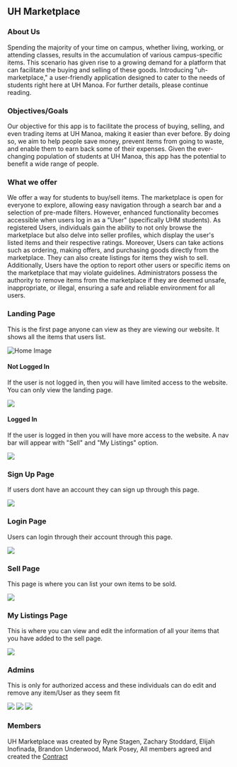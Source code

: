 ## UH Marketplace

### About Us

Spending the majority of your time on campus, whether living, working, or attending classes, results in the accumulation of various campus-specific items. This scenario has given rise to a growing demand for a platform that can facilitate the buying and selling of these goods. Introducing "uh-marketplace," a user-friendly application designed to cater to the needs of students right here at UH Manoa. For further details, please continue reading.

### Objectives/Goals

Our objective for this app is to facilitate the process of buying, selling, and even trading items at UH Manoa, making it easier than ever before. By doing so, we aim to help people save money, prevent items from going to waste, and enable them to earn back some of their expenses. Given the ever-changing population of students at UH Manoa, this app has the potential to benefit a wide range of people.

### What we offer

We offer a way for students to buy/sell items. The marketplace is open for everyone to explore, allowing easy navigation through a search bar and a selection of pre-made filters. However, enhanced functionality becomes accessible when users log in as a "User" (specifically UHM students). As registered Users, individuals gain the ability to not only browse the marketplace but also delve into seller profiles, which display the user's listed items and their respective ratings. Moreover, Users can take actions such as ordering, making offers, and purchasing goods directly from the marketplace. They can also create listings for items they wish to sell. Additionally, Users have the option to report other users or specific items on the marketplace that may violate guidelines. Administrators possess the authority to remove items from the marketplace if they are deemed unsafe, inappropriate, or illegal, ensuring a safe and reliable environment for all users.

### Landing Page
This is the first page anyone can view as they are viewing our website. It shows all the items that users list.

<img src="/images/Home.png" alt="Home Image">

#### Not Logged In

If the user is not logged in, then you will have limited access to the website. You can only view the landing page.

<img src="images/NotLoggedIn.png">

#### Logged In

If the user is logged in then you will have more access to the website. A nav bar will appear with "Sell" and "My Listings" option.

<img src="images/LoggedIn.png">

### Sign Up Page

If users dont have an account they can sign up through this page.

<img src="images/SignUp.png">

### Login Page

Users can login through their account through this page.

<img src="images/Login.png">

### Sell Page

This page is where you can list your own items to be sold.

<img src="images/Sell.png">

### My Listings Page

This is where you can view and edit the information of all your items that you have added to the sell page.

<img src="images/Your Listing's.png">

### Admins

This is only for authorized access and these individuals can do edit and remove any item/User as they seem fit

<img src="images/Admin.png">
<img src="images/David Martinez Listing.png">
<img src="images/David Martinez Listing 2.png">



### Members
UH Marketplace was created by 
Ryne Stagen, 
Zachary Stoddard,
Elijah Inofinada,
Brandon Underwood,
Mark Posey,
All members agreed and created the <a href="https://docs.google.com/document/d/1hA1DgIcQTYfmhvpeaGIpJnZtc9JGGncrJdrkwGfT2AQ/edit">Contract</a>
